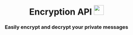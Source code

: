 <h1 align="center">Encryption API
<img src="https://cdn.dribbble.com/users/717092/screenshots/5887484/jingle-keys.gif" height="32"/></h1>
<h3 align="center">Easily encrypt and decrypt your private messages</h3>
